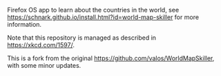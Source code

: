 Firefox OS app to learn about the countries in the world, see https://schnark.github.io/install.html?id=world-map-skiller for more information.

Note that this repository is managed as described in https://xkcd.com/1597/.

This is a fork from the original https://github.com/valos/WorldMapSkiller, with some minor updates.